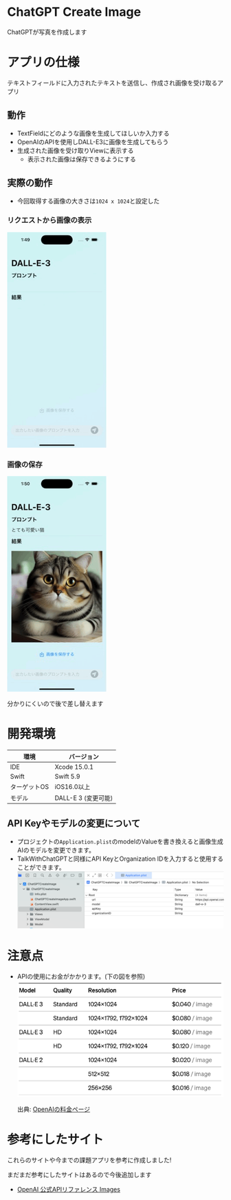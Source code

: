 # ChatGPT Create Image
ChatGPTが写真を作成します

# アプリの仕様
テキストフィールドに入力されたテキストを送信し、作成され画像を受け取るアプリ

## 動作
- TextFieldにどのような画像を生成してほしいか入力する
- OpenAIのAPIを使用しDALL-E3に画像を生成してもらう
- 生成された画像を受け取りViewに表示する
  - 表示された画像は保存できるようにする

## 実際の動作
- 今回取得する画像の大きさは`1024 x 1024`と設定した

### リクエストから画像の表示
![実際の様子](./ReadmeImage/SampleRequest.gif)

### 画像の保存
![画像の保存](./ReadmeImage/SampleSaveImage.gif)

分かりにくいので後で差し替えます

# 開発環境
環境|バージョン
---|---
IDE| Xcode 15.0.1
Swift| Swift 5.9
ターゲットOS | iOS16.0以上
モデル | DALL-E 3 (変更可能)

## API Keyやモデルの変更について
- プロジェクトの`Application.plist`のmodelのValueを書き換えると画像生成AIのモデルを変更できます。
- TalkWithChatGPTと同様にAPI KeyとOrganization IDを入力すると使用することができます。
![Application.plist](./ReadmeImage/ApplicationPlist.png)

# 注意点
- APIの使用にお金がかかります。(下の図を参照)
  ![Price](./ReadmeImage/ImageModelPrice.png)
  
  出典: [OpenAIの料金ページ](https://openai.com/pricing#language-models)

# 参考にしたサイト
これらのサイトや今までの課題アプリを参考に作成しました!

まだまだ参考にしたサイトはあるので今後追加します

- [OpenAI 公式APIリファレンス Images](https://platform.openai.com/docs/api-reference/images/object)